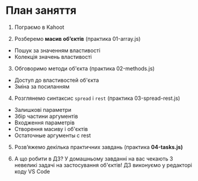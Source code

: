 # План заняття

1. Пограємо в Kahoot

2. Розберемо **масив об’єктів** (практика 01-array.js)

- Пошук за значенням властивості
- Колекція значень властивості

3. Обговоримо методи об'єкта (практика 02-methods.js)

- Доступ до властивостей об'єкта
- Зміна за посиланням

4. Розглянемо синтаксис `spread` і `rest` (практика 03-spread-rest.js)

- Залишкові параметри
- Збір частини аргументів
- Входження параметрів
- Створення масиву і об'єктів
- Остаточные аргументы с rest

5. Розв’яжемо декілька практичних завдань (практика **04-tasks.js)**

6. А що робити в ДЗ? У домашньому завданні на вас чекають 3 невеликі задачі на
   застосування об'єктів! ДЗ виконуємо у редакторі коду VS Code
